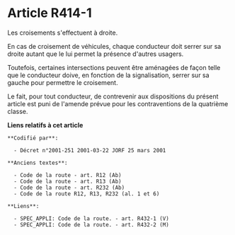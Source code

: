 # Article R414-1

Les croisements s'effectuent à droite.

En cas de croisement de véhicules, chaque conducteur doit serrer sur sa droite autant que le lui permet la présence d'autres
usagers.

Toutefois, certaines intersections peuvent être aménagées de façon telle que le conducteur doive, en fonction de la
signalisation, serrer sur sa gauche pour permettre le croisement.

Le fait, pour tout conducteur, de contrevenir aux dispositions du présent article est puni de l'amende prévue pour les
contraventions de la quatrième classe.

**Liens relatifs à cet article**

	**Codifié par**:

	  - Décret n°2001-251 2001-03-22 JORF 25 mars 2001

	**Anciens textes**:

	  - Code de la route - art. R12 (Ab)
	  - Code de la route - art. R13 (Ab)
	  - Code de la route - art. R232 (Ab)
	  - Code de la route R12, R13, R232 (al. 1 et 6)

	**Liens**:

	  - SPEC_APPLI: Code de la route. - art. R432-1 (V)
	  - SPEC_APPLI: Code de la route. - art. R432-2 (M)
